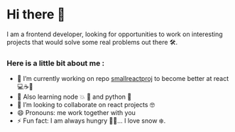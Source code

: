 # Hi there 👋
I am a frontend developer, looking for opportunities to work on interesting projects that would solve some real problems out there 🛠. 

### Here is a little bit about me :

* 🔭 I’m currently working on repo [smallreactproj](https://github.com/agorodinskaya/smallreactproj) to become better at react 💻☕️🍫
* 🌱 Also learning node 💥 🔭 and python 🐍 
* 👋 I’m looking to collaborate on react projects 🤓
* 😄 Pronouns: me work together with you 
* ⚡ Fun fact: I am always hungry 🥞🥙... I love snow ❄️.
